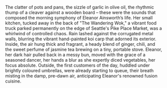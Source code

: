 The clatter of pots and pans, the sizzle of garlic in olive oil, the rhythmic thump of a cleaver against a wooden board – these were the sounds that composed the morning symphony of Eleanor Ainsworth’s life. Her small kitchen, tucked away in the back of "The Wandering Wok," a vibrant food truck parked permanently on the edge of Seattle's Pike Place Market, was a whirlwind of controlled chaos.  Rain lashed against the corrugated metal walls, blurring the vibrant hand-painted koi carp that adorned its exterior. Inside, the air hung thick and fragrant, a heady blend of ginger, chili, and the sweet perfume of jasmine tea brewing on a tiny, portable stove. Eleanor, her dark hair pulled back in a messy bun, moved with the grace of a seasoned dancer, her hands a blur as she expertly diced vegetables, her focus absolute. Outside, the first customers of the day, huddled under brightly coloured umbrellas, were already starting to queue, their breath misting in the damp, pre-dawn air, anticipating Eleanor's renowned fusion cuisine.
